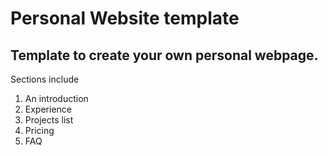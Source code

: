 # Personal Website template
## Template to create your own personal webpage. 

Sections include 

1. An introduction
2. Experience
3. Projects list
4. Pricing
5. FAQ
